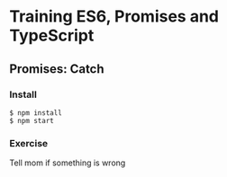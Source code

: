 # Training ES6, Promises and TypeScript

## Promises: Catch

### Install

```
$ npm install
$ npm start
```

### Exercise

Tell mom if something is wrong
